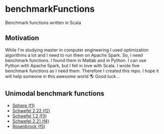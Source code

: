 # benchmarkFunctions

Benchmark functions written in Scala

## Motivation

While I'm studying master in computer engineering I used optimization algorithms a lot and I need to run them on Apache Spark. So, I need benchmark functions. I found them in Matlab and in Python. I can use Python with Apache Spark, but I fell in love with Scala. I wrote five benchmark functions as I need them. Therefore I created this repo. I hope it will help someone in this awesome world 🌎 Good luck ..

## Unimodal benchmark functions

* [Sphere (f1)](http://benchmarkfcns.xyz/benchmarkfcns/spherefcn.html)
* [Schwefel 2.22 (f2)](http://benchmarkfcns.xyz/benchmarkfcns/schwefel222fcn.html)
* [Schwefel 1.2 (f3)](http://al-roomi.org/benchmarks/unconstrained/n-dimensions/188-schwefel-s-function-no-1-2-double-sum-or-rotated-hyper-ellipsoid-function)
* [Schwefel 2.21 (f4)](http://benchmarkfcns.xyz/benchmarkfcns/schwefel221fcn.html)
* [Rosenbrock (f5)](https://en.wikipedia.org/wiki/Rosenbrock_function)
